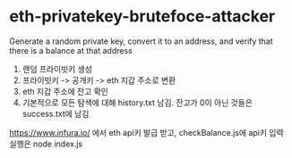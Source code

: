 # eth-privatekey-brutefoce-attacker
Generate a random private key, convert it to an address, and verify that there is a balance at that address


1. 랜덤 프라이빗키 생성
2. 프라이빗키 -> 공개키 -> eth 지갑 주소로 변환
3. eth 지갑 주소에 잔고 확인
4. 기본적으로 모든 탐색에 대해 history.txt 남김. 잔고가 0이 아닌 것들은 success.txt에 남김


https://www.infura.io/ 에서 eth api키 발급 받고, checkBalance.js에 api키 입력
실행은 node index.js
